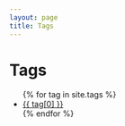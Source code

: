 ```yaml
---
layout: page
title: Tags 
---
```

<div class="page-content wc-container">
	<div class="post">
		<h1>Tags</h1>  
		<ul>
			{% for tag in site.tags %}
			<li><a href="{{site.baseurl}}/tag/{{ tag[0] }}">{{ tag[0] }}</a></li>
			{% endfor %}
		</ul>
	</div>
</div>